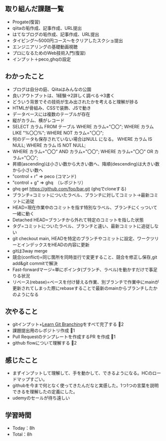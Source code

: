 ## 取り組んだ課題一覧

- Progate(復習)
- qiitaの垢作成、記事作成、URL提出
- はてなブログの垢作成、記事作成、URL提出
- タイピング〜5000円コース〜をクリアしたスクショ提出
- エンジニアリングの基礎動画視聴
- プロになるためのWeb技術入門(復習)
- インプット＋peco,ghqの設定

## わかったこと

- ブログは自分の庭、Qiitaはみんなの公園
- 良いアウトプットは、1経験->2詳しく調べる->3書く
- どういう背景でその技術が生み出されたかを考えると理解が捗る
- HTMLが骨組み、CSSで装飾、JSで動き
- データベースには複数のテーブルが存在
- 縦がカラム、横がレコード
- SELECT カラム FROM テーブル WHERE カラム="〇〇"; WHERE カラム LIKE "%〇〇%"; WHERE NOT カラム="〇〇";
- 何のデータも保存されていない場合はNULL になる。 WHERE カラム IS NULL; WHERE カラム IS NOT NULL;
- WHERE カラム="〇〇" AND カラム="〇〇";  WHERE カラム="〇〇" OR カラム="〇〇";
- 昇順(ascending)は小さい数から大きい数へ、降順(descending)は大きい数から小さい数へ
- "control + r" => peco (コマンド)
- "control + g" => ghq　（レポジトリ）
- ghq get <https://github.com/foo/bar.git>   (ghqでcloneする)
- ブランチ=コミットについたラベル、ブランチに対してコミット->最新コミットに追従
- HEAD=現在作業中のコミットを指す特別なラベル、ブランチにくっついて一緒に動く
- Detached HEAD=ブランチから外れて特定のコミットを指した状態
- タグ=コミットについたラベル、ブランチと違い、最新コミットに追従しない
- git checkout main, HEADを特定のブランチやコミットに設定、ワークツリーとインデックスをHEADの内容に更新
- gitは3way merge
- 競合(conflict)=同じ箇所を同時並行で変更すること、競合を修正し保存,git add&git commitで解決
- Fast-forwardマージ=単にポインタ(ブランチ、ラベル)を動かすだけで事足りる状況
- リベース(rebase)=ベースを付け替える作業、別ブランチで作業中にmainが更新されてしまった際にrebaseすることで最新のmainからブランチしたかのようになる

## 次やること


- gitインプット+[Learn Git Branching](https://learngitbranching.js.org/?locale=ja)をすべて完了する :tomato:2
- 課題提出用のレポジトリ作成 :tomato:1
- Pull Requestのテンプレートを作成するPR を作成 :tomato:1
- github flowについて理解する :tomato:2

## 感じたこと

- まずインプットして理解して、手を動かして、できるようになる。HCのロードマップすごい。
- githubを今まで何となく使ってきたんだなと実感した。1つ1つの言葉を説明できるを理解したの定義にした。
- udemyのセールが待ち遠しい

## 学習時間

- Today：8h
- Total：8h
